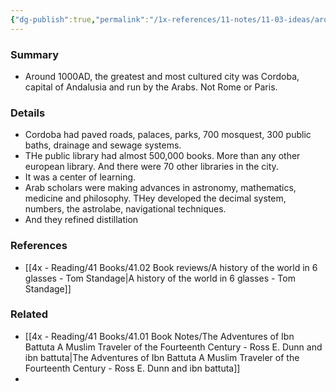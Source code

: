 ```yaml
---
{"dg-publish":true,"permalink":"/1x-references/11-notes/11-03-ideas/around-1000-ce-the-greatest-city-in-the-world-was-cordoba/","title":"Around 1000CE the greatest city in the world was Cordoba","created":"2024-02-14T20:18:36.079+03:00","updated":"2024-02-14T20:18:36.079+03:00"}
---
```



### Summary
- Around 1000AD, the greatest and most cultured city was Cordoba, capital of Andalusia and run by the Arabs. Not Rome or Paris.

### Details
- Cordoba had paved roads, palaces, parks, 700 mosquest, 300 public baths, drainage and sewage systems.
- THe public library had almost 500,000 books. More than any other european library.  And there were 70 other libraries in the city.
- It was a center of learning.
- Arab scholars were making advances in astronomy, mathematics, medicine and philosophy. THey developed the decimal system, numbers, the astrolabe, navigational techniques.
- And they refined distillation

### References
- [[4x - Reading/41 Books/41.02 Book reviews/A history of the world in 6 glasses - Tom Standage\|A history of the world in 6 glasses - Tom Standage]]

### Related
- [[4x - Reading/41 Books/41.01 Book Notes/The Adventures of Ibn Battuta A Muslim Traveler of the Fourteenth Century - Ross E. Dunn and ibn battuta\|The Adventures of Ibn Battuta A Muslim Traveler of the Fourteenth Century - Ross E. Dunn and ibn battuta]]
- 